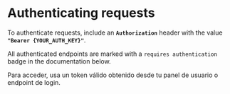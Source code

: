 # Authenticating requests

To authenticate requests, include an **`Authorization`** header with the value **`"Bearer {YOUR_AUTH_KEY}"`**.

All authenticated endpoints are marked with a `requires authentication` badge in the documentation below.

Para acceder, usa un token válido obtenido desde tu panel de usuario o endpoint de login.
